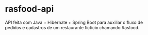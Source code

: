 # rasfood-api

API feita com Java + Hibernate + Spring Boot para auxiliar o fluxo de pedidos e cadastros de um restaurante fictício chamando Rasfood.
